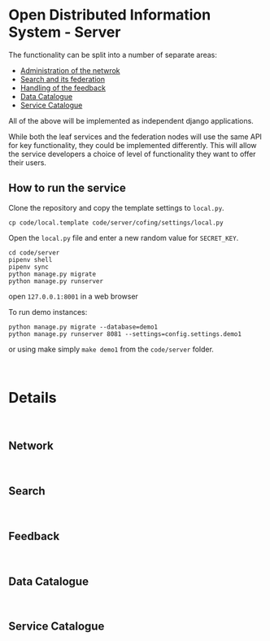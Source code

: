 # Open Distributed Information System - Server

The functionality can be split into a number of separate areas: 
* [Administration of the netwrok](#network)
* [Search and its federation](#search)
* [Handling of the feedback](#feedback) 
* [Data Catalogue](#data-catalogue)
* [Service Catalogue](#service-catalogue)

All of the above will be implemented as independent django applications.

While both the leaf services and the federation nodes will use the same API for 
key functionality, they could be implemented differently. 
This will allow the service developers a choice of level of functionality 
they want to offer their users. 

## How to run the service

Clone the repository and copy the template settings to `local.py`. 

```shell
cp code/local.template code/server/cofing/settings/local.py
```

Open the `local.py` file and enter a new random value for `SECRET_KEY`. 

```shell
cd code/server
pipenv shell
pipenv sync
python manage.py migrate
python manage.py runserver
```

open `127.0.0.1:8001` in a web browser

To run demo instances:
```
python manage.py migrate --database=demo1
python manage.py runserver 8081 --settings=config.settings.demo1
```
or using make simply `make demo1` from the `code/server` folder.

&nbsp;
# Details

&nbsp;
## Network

&nbsp;
## Search

&nbsp;
## Feedback

&nbsp;
## Data Catalogue

&nbsp;
## Service Catalogue